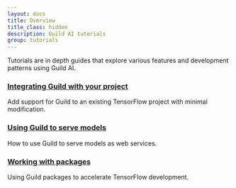 ```yaml
---
layout: docs
title: Overview
title_class: hidden
description: Guild AI tutorials
group: tutorials
---
```


Tutorials are in depth guides that explore various features and
development patterns using Guild AI.

<div class="doclist m-3">

  <div class="row">
    <div class="col-md-6">
      <h3><a href="/tutorials/integrating-guild-with-your-project/">Integrating Guild with your project</a></h3>
    </div>
    <div class="col-md-6">
    Add support for Guild to an existing TensorFlow project with
    minimal modification.
    </div>
  </div>

  <div class="row">
    <div class="col-md-6">
      <h3><a href="/tutorials/using-guild-to-serve-models/">Using Guild to serve models</a></h3>
    </div>
    <div class="col-md-6">
      How to use Guild to serve models as web services.
    </div>
  </div>

  <div class="row">
    <div class="col-md-6">
      <h3><a href="/tutorials/working-with-packages/">Working with packages</a></h3>
    </div>
    <div class="col-md-6">
      Using Guild packages to accelerate TensorFlow development.
    </div>
  </div>

</div>

